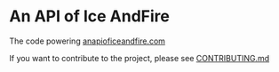 # An API of Ice AndFire
The code powering [anapioficeandfire.com](https://anapioficeandfire.com)

If you want to contribute to the project, please see [CONTRIBUTING.md](https://github.com/joakimskoog/AnApiOfIceAndFire/blob/master/CONTRIBUTING.md)
